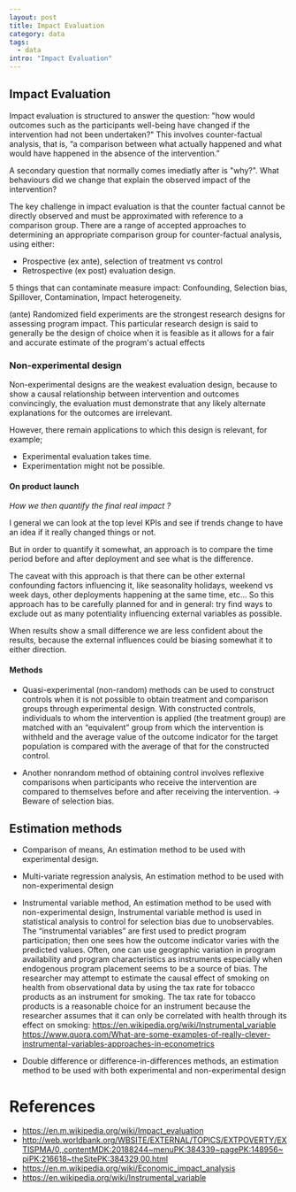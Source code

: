 ```yaml
---
layout: post
title: Impact Evaluation
category: data
tags:
  - data
intro: "Impact Evaluation"
---
```



## Impact Evaluation

Impact evaluation is structured to answer the question: "how would outcomes such as the participants well-being have changed if the intervention had not been undertaken?" This involves counter-factual analysis, that is, “a comparison between what actually happened and what would have happened in the absence of the intervention.”

A secondary question that normally comes imediatly after is "why?". What behaviours did we change that explain the observed impact of the intervention?

The key challenge in impact evaluation is that the counter factual cannot be directly observed and must be approximated with reference to a comparison group. There are a range of accepted approaches to determining an appropriate comparison group for counter-factual analysis, using either:
 - Prospective (ex ante), selection of treatment vs control
 - Retrospective (ex post) evaluation design. 

5 things that can contaminate measure impact: Confounding, Selection bias, Spillover, Contamination, Impact heterogeneity.

(ante) Randomized field experiments are the strongest research designs for assessing program impact. This particular research design is said to generally be the design of choice when it is feasible as it allows for a fair and accurate estimate of the program's actual effects



### Non-experimental design

Non-experimental designs are the weakest evaluation design, because to show a causal relationship between intervention and outcomes convincingly, the evaluation must demonstrate that any likely alternate explanations for the outcomes are irrelevant.

However, there remain applications to which this design is relevant, for example;
- Experimental evaluation takes time.
- Experimentation might not be possible.

#### On product launch 

*How we then quantify the final real impact ?*

I general we can look at the top level KPIs and see if trends change to have an idea if it really changed things or not. 

But in order to quantify it somewhat, an approach is to compare the time period before and after deployment and see what is the difference.

The caveat with this approach is that there can be other external confounding factors influencing it, like seasonality holidays, weekend vs week days, other deployments happening at the same time, etc... So this approach has to be carefully planned for and in general: try find ways to exclude out as many potentiality influencing external variables as possible.

When results show a small difference we are less confident about the results, because the external influences could be biasing somewhat it to either direction.


#### Methods

- Quasi-experimental (non-random) methods can be used to construct controls when it is not possible to obtain treatment and comparison groups through experimental design. With constructed controls, individuals to whom the intervention is applied (the treatment group) are matched with an “equivalent” group from which the intervention is withheld and the average value of the outcome indicator for the target population is compared with the average of that for the constructed control.

- Another nonrandom method of obtaining control involves reflexive comparisons when participants who receive the intervention are compared to themselves before and after receiving the intervention. -> Beware of selection bias.





## Estimation methods

- Comparison of means, An estimation method to be used with experimental design.

- Multi-variate regression analysis, An estimation method to be used with non-experimental design

- Instrumental variable method, An estimation method to be used with non-experimental design, Instrumental variable method is used in statistical analysis to control for selection bias due to unobservables. The “instrumental variables” are first used to predict program participation; then one sees how the outcome indicator varies with the predicted values. Often, one can use geographic variation in program availability and program characteristics as instruments especially when endogenous program placement seems to be a source of bias. The researcher may attempt to estimate the causal effect of smoking on health from observational data by using the tax rate for tobacco products as an instrument for smoking. The tax rate for tobacco products is a reasonable choice for an instrument because the researcher assumes that it can only be correlated with health through its effect on smoking: https://en.wikipedia.org/wiki/Instrumental_variable https://www.quora.com/What-are-some-examples-of-really-clever-instrumental-variables-approaches-in-econometrics

- Double difference or difference-in-differences methods, an estimation method to be used with both experimental and non-experimental design



# References

- https://en.m.wikipedia.org/wiki/Impact_evaluation
- http://web.worldbank.org/WBSITE/EXTERNAL/TOPICS/EXTPOVERTY/EXTISPMA/0,,contentMDK:20188244~menuPK:384339~pagePK:148956~piPK:216618~theSitePK:384329,00.html
- https://en.m.wikipedia.org/wiki/Economic_impact_analysis
- https://en.wikipedia.org/wiki/Instrumental_variable

